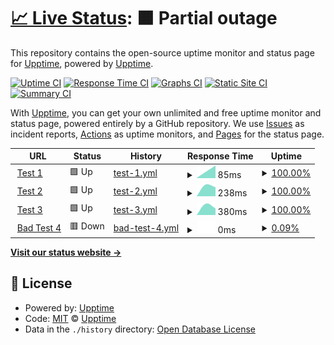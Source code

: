 # [📈 Live Status](https://demo.upptime.js.org): <!--live status--> **🟧 Partial outage**

This repository contains the open-source uptime monitor and status page for [Upptime](https://upptime.js.org), powered by [Upptime](https://github.com/upptime/upptime).

[![Uptime CI](https://github.com/ChristmanGit/test-up/workflows/Uptime%20CI/badge.svg)](https://github.com/ChristmanGit/test-up/actions?query=workflow%3A%22Uptime+CI%22)
[![Response Time CI](https://github.com/ChristmanGit/test-up/workflows/Response%20Time%20CI/badge.svg)](https://github.com/ChristmanGit/test-up/actions?query=workflow%3A%22Response+Time+CI%22)
[![Graphs CI](https://github.com/ChristmanGit/test-up/workflows/Graphs%20CI/badge.svg)](https://github.com/ChristmanGit/test-up/actions?query=workflow%3A%22Graphs+CI%22)
[![Static Site CI](https://github.com/ChristmanGit/test-up/workflows/Static%20Site%20CI/badge.svg)](https://github.com/ChristmanGit/test-up/actions?query=workflow%3A%22Static+Site+CI%22)
[![Summary CI](https://github.com/ChristmanGit/test-up/workflows/Summary%20CI/badge.svg)](https://github.com/ChristmanGit/test-up/actions?query=workflow%3A%22Summary+CI%22)

With [Upptime](https://upptime.js.org), you can get your own unlimited and free uptime monitor and status page, powered entirely by a GitHub repository. We use [Issues](https://github.com/upptime/upptime/issues) as incident reports, [Actions](https://github.com/ChristmanGit/test-up/actions) as uptime monitors, and [Pages](https://demo.upptime.js.org) for the status page.

<!--start: status pages-->
<!-- This summary is generated by Upptime (https://github.com/upptime/upptime) -->
<!-- Do not edit this manually, your changes will be overwritten -->
<!-- prettier-ignore -->
| URL | Status | History | Response Time | Uptime |
| --- | ------ | ------- | ------------- | ------ |
| <img alt="" src="https://icons.duckduckgo.com/ip3/www.google.com.ico" height="13"> [Test 1](https://www.google.com) | 🟩 Up | [test-1.yml](https://github.com/ChristmanGit/test-up/commits/HEAD/history/test-1.yml) | <details><summary><img alt="Response time graph" src="./graphs/test-1/response-time-week.png" height="20"> 85ms</summary><br><a href="https://ChristmanGit.github.io/test-up/history/test-1"><img alt="Response time 85" src="https://img.shields.io/endpoint?url=https%3A%2F%2Fraw.githubusercontent.com%2FChristmanGit%2Ftest-up%2FHEAD%2Fapi%2Ftest-1%2Fresponse-time.json"></a><br><a href="https://ChristmanGit.github.io/test-up/history/test-1"><img alt="24-hour response time 85" src="https://img.shields.io/endpoint?url=https%3A%2F%2Fraw.githubusercontent.com%2FChristmanGit%2Ftest-up%2FHEAD%2Fapi%2Ftest-1%2Fresponse-time-day.json"></a><br><a href="https://ChristmanGit.github.io/test-up/history/test-1"><img alt="7-day response time 85" src="https://img.shields.io/endpoint?url=https%3A%2F%2Fraw.githubusercontent.com%2FChristmanGit%2Ftest-up%2FHEAD%2Fapi%2Ftest-1%2Fresponse-time-week.json"></a><br><a href="https://ChristmanGit.github.io/test-up/history/test-1"><img alt="30-day response time 85" src="https://img.shields.io/endpoint?url=https%3A%2F%2Fraw.githubusercontent.com%2FChristmanGit%2Ftest-up%2FHEAD%2Fapi%2Ftest-1%2Fresponse-time-month.json"></a><br><a href="https://ChristmanGit.github.io/test-up/history/test-1"><img alt="1-year response time 85" src="https://img.shields.io/endpoint?url=https%3A%2F%2Fraw.githubusercontent.com%2FChristmanGit%2Ftest-up%2FHEAD%2Fapi%2Ftest-1%2Fresponse-time-year.json"></a></details> | <details><summary><a href="https://ChristmanGit.github.io/test-up/history/test-1">100.00%</a></summary><a href="https://ChristmanGit.github.io/test-up/history/test-1"><img alt="All-time uptime 100.00%" src="https://img.shields.io/endpoint?url=https%3A%2F%2Fraw.githubusercontent.com%2FChristmanGit%2Ftest-up%2FHEAD%2Fapi%2Ftest-1%2Fuptime.json"></a><br><a href="https://ChristmanGit.github.io/test-up/history/test-1"><img alt="24-hour uptime 100.00%" src="https://img.shields.io/endpoint?url=https%3A%2F%2Fraw.githubusercontent.com%2FChristmanGit%2Ftest-up%2FHEAD%2Fapi%2Ftest-1%2Fuptime-day.json"></a><br><a href="https://ChristmanGit.github.io/test-up/history/test-1"><img alt="7-day uptime 100.00%" src="https://img.shields.io/endpoint?url=https%3A%2F%2Fraw.githubusercontent.com%2FChristmanGit%2Ftest-up%2FHEAD%2Fapi%2Ftest-1%2Fuptime-week.json"></a><br><a href="https://ChristmanGit.github.io/test-up/history/test-1"><img alt="30-day uptime 100.00%" src="https://img.shields.io/endpoint?url=https%3A%2F%2Fraw.githubusercontent.com%2FChristmanGit%2Ftest-up%2FHEAD%2Fapi%2Ftest-1%2Fuptime-month.json"></a><br><a href="https://ChristmanGit.github.io/test-up/history/test-1"><img alt="1-year uptime 100.00%" src="https://img.shields.io/endpoint?url=https%3A%2F%2Fraw.githubusercontent.com%2FChristmanGit%2Ftest-up%2FHEAD%2Fapi%2Ftest-1%2Fuptime-year.json"></a></details>
| <img alt="" src="https://icons.duckduckgo.com/ip3/en.wikipedia.org.ico" height="13"> [Test 2](https://en.wikipedia.org) | 🟩 Up | [test-2.yml](https://github.com/ChristmanGit/test-up/commits/HEAD/history/test-2.yml) | <details><summary><img alt="Response time graph" src="./graphs/test-2/response-time-week.png" height="20"> 238ms</summary><br><a href="https://ChristmanGit.github.io/test-up/history/test-2"><img alt="Response time 238" src="https://img.shields.io/endpoint?url=https%3A%2F%2Fraw.githubusercontent.com%2FChristmanGit%2Ftest-up%2FHEAD%2Fapi%2Ftest-2%2Fresponse-time.json"></a><br><a href="https://ChristmanGit.github.io/test-up/history/test-2"><img alt="24-hour response time 238" src="https://img.shields.io/endpoint?url=https%3A%2F%2Fraw.githubusercontent.com%2FChristmanGit%2Ftest-up%2FHEAD%2Fapi%2Ftest-2%2Fresponse-time-day.json"></a><br><a href="https://ChristmanGit.github.io/test-up/history/test-2"><img alt="7-day response time 238" src="https://img.shields.io/endpoint?url=https%3A%2F%2Fraw.githubusercontent.com%2FChristmanGit%2Ftest-up%2FHEAD%2Fapi%2Ftest-2%2Fresponse-time-week.json"></a><br><a href="https://ChristmanGit.github.io/test-up/history/test-2"><img alt="30-day response time 238" src="https://img.shields.io/endpoint?url=https%3A%2F%2Fraw.githubusercontent.com%2FChristmanGit%2Ftest-up%2FHEAD%2Fapi%2Ftest-2%2Fresponse-time-month.json"></a><br><a href="https://ChristmanGit.github.io/test-up/history/test-2"><img alt="1-year response time 238" src="https://img.shields.io/endpoint?url=https%3A%2F%2Fraw.githubusercontent.com%2FChristmanGit%2Ftest-up%2FHEAD%2Fapi%2Ftest-2%2Fresponse-time-year.json"></a></details> | <details><summary><a href="https://ChristmanGit.github.io/test-up/history/test-2">100.00%</a></summary><a href="https://ChristmanGit.github.io/test-up/history/test-2"><img alt="All-time uptime 100.00%" src="https://img.shields.io/endpoint?url=https%3A%2F%2Fraw.githubusercontent.com%2FChristmanGit%2Ftest-up%2FHEAD%2Fapi%2Ftest-2%2Fuptime.json"></a><br><a href="https://ChristmanGit.github.io/test-up/history/test-2"><img alt="24-hour uptime 100.00%" src="https://img.shields.io/endpoint?url=https%3A%2F%2Fraw.githubusercontent.com%2FChristmanGit%2Ftest-up%2FHEAD%2Fapi%2Ftest-2%2Fuptime-day.json"></a><br><a href="https://ChristmanGit.github.io/test-up/history/test-2"><img alt="7-day uptime 100.00%" src="https://img.shields.io/endpoint?url=https%3A%2F%2Fraw.githubusercontent.com%2FChristmanGit%2Ftest-up%2FHEAD%2Fapi%2Ftest-2%2Fuptime-week.json"></a><br><a href="https://ChristmanGit.github.io/test-up/history/test-2"><img alt="30-day uptime 100.00%" src="https://img.shields.io/endpoint?url=https%3A%2F%2Fraw.githubusercontent.com%2FChristmanGit%2Ftest-up%2FHEAD%2Fapi%2Ftest-2%2Fuptime-month.json"></a><br><a href="https://ChristmanGit.github.io/test-up/history/test-2"><img alt="1-year uptime 100.00%" src="https://img.shields.io/endpoint?url=https%3A%2F%2Fraw.githubusercontent.com%2FChristmanGit%2Ftest-up%2FHEAD%2Fapi%2Ftest-2%2Fuptime-year.json"></a></details>
| <img alt="" src="https://icons.duckduckgo.com/ip3/news.ycombinator.com.ico" height="13"> [Test 3](https://news.ycombinator.com) | 🟩 Up | [test-3.yml](https://github.com/ChristmanGit/test-up/commits/HEAD/history/test-3.yml) | <details><summary><img alt="Response time graph" src="./graphs/test-3/response-time-week.png" height="20"> 380ms</summary><br><a href="https://ChristmanGit.github.io/test-up/history/test-3"><img alt="Response time 380" src="https://img.shields.io/endpoint?url=https%3A%2F%2Fraw.githubusercontent.com%2FChristmanGit%2Ftest-up%2FHEAD%2Fapi%2Ftest-3%2Fresponse-time.json"></a><br><a href="https://ChristmanGit.github.io/test-up/history/test-3"><img alt="24-hour response time 380" src="https://img.shields.io/endpoint?url=https%3A%2F%2Fraw.githubusercontent.com%2FChristmanGit%2Ftest-up%2FHEAD%2Fapi%2Ftest-3%2Fresponse-time-day.json"></a><br><a href="https://ChristmanGit.github.io/test-up/history/test-3"><img alt="7-day response time 380" src="https://img.shields.io/endpoint?url=https%3A%2F%2Fraw.githubusercontent.com%2FChristmanGit%2Ftest-up%2FHEAD%2Fapi%2Ftest-3%2Fresponse-time-week.json"></a><br><a href="https://ChristmanGit.github.io/test-up/history/test-3"><img alt="30-day response time 380" src="https://img.shields.io/endpoint?url=https%3A%2F%2Fraw.githubusercontent.com%2FChristmanGit%2Ftest-up%2FHEAD%2Fapi%2Ftest-3%2Fresponse-time-month.json"></a><br><a href="https://ChristmanGit.github.io/test-up/history/test-3"><img alt="1-year response time 380" src="https://img.shields.io/endpoint?url=https%3A%2F%2Fraw.githubusercontent.com%2FChristmanGit%2Ftest-up%2FHEAD%2Fapi%2Ftest-3%2Fresponse-time-year.json"></a></details> | <details><summary><a href="https://ChristmanGit.github.io/test-up/history/test-3">100.00%</a></summary><a href="https://ChristmanGit.github.io/test-up/history/test-3"><img alt="All-time uptime 100.00%" src="https://img.shields.io/endpoint?url=https%3A%2F%2Fraw.githubusercontent.com%2FChristmanGit%2Ftest-up%2FHEAD%2Fapi%2Ftest-3%2Fuptime.json"></a><br><a href="https://ChristmanGit.github.io/test-up/history/test-3"><img alt="24-hour uptime 100.00%" src="https://img.shields.io/endpoint?url=https%3A%2F%2Fraw.githubusercontent.com%2FChristmanGit%2Ftest-up%2FHEAD%2Fapi%2Ftest-3%2Fuptime-day.json"></a><br><a href="https://ChristmanGit.github.io/test-up/history/test-3"><img alt="7-day uptime 100.00%" src="https://img.shields.io/endpoint?url=https%3A%2F%2Fraw.githubusercontent.com%2FChristmanGit%2Ftest-up%2FHEAD%2Fapi%2Ftest-3%2Fuptime-week.json"></a><br><a href="https://ChristmanGit.github.io/test-up/history/test-3"><img alt="30-day uptime 100.00%" src="https://img.shields.io/endpoint?url=https%3A%2F%2Fraw.githubusercontent.com%2FChristmanGit%2Ftest-up%2FHEAD%2Fapi%2Ftest-3%2Fuptime-month.json"></a><br><a href="https://ChristmanGit.github.io/test-up/history/test-3"><img alt="1-year uptime 100.00%" src="https://img.shields.io/endpoint?url=https%3A%2F%2Fraw.githubusercontent.com%2FChristmanGit%2Ftest-up%2FHEAD%2Fapi%2Ftest-3%2Fuptime-year.json"></a></details>
| <img alt="" src="https://icons.duckduckgo.com/ip3/thissitedoesnotexist.koj.co.ico" height="13"> [Bad Test 4](https://thissitedoesnotexist.koj.co) | 🟥 Down | [bad-test-4.yml](https://github.com/ChristmanGit/test-up/commits/HEAD/history/bad-test-4.yml) | <details><summary><img alt="Response time graph" src="./graphs/bad-test-4/response-time-week.png" height="20"> 0ms</summary><br><a href="https://ChristmanGit.github.io/test-up/history/bad-test-4"><img alt="Response time 0" src="https://img.shields.io/endpoint?url=https%3A%2F%2Fraw.githubusercontent.com%2FChristmanGit%2Ftest-up%2FHEAD%2Fapi%2Fbad-test-4%2Fresponse-time.json"></a><br><a href="https://ChristmanGit.github.io/test-up/history/bad-test-4"><img alt="24-hour response time 0" src="https://img.shields.io/endpoint?url=https%3A%2F%2Fraw.githubusercontent.com%2FChristmanGit%2Ftest-up%2FHEAD%2Fapi%2Fbad-test-4%2Fresponse-time-day.json"></a><br><a href="https://ChristmanGit.github.io/test-up/history/bad-test-4"><img alt="7-day response time 0" src="https://img.shields.io/endpoint?url=https%3A%2F%2Fraw.githubusercontent.com%2FChristmanGit%2Ftest-up%2FHEAD%2Fapi%2Fbad-test-4%2Fresponse-time-week.json"></a><br><a href="https://ChristmanGit.github.io/test-up/history/bad-test-4"><img alt="30-day response time 0" src="https://img.shields.io/endpoint?url=https%3A%2F%2Fraw.githubusercontent.com%2FChristmanGit%2Ftest-up%2FHEAD%2Fapi%2Fbad-test-4%2Fresponse-time-month.json"></a><br><a href="https://ChristmanGit.github.io/test-up/history/bad-test-4"><img alt="1-year response time 0" src="https://img.shields.io/endpoint?url=https%3A%2F%2Fraw.githubusercontent.com%2FChristmanGit%2Ftest-up%2FHEAD%2Fapi%2Fbad-test-4%2Fresponse-time-year.json"></a></details> | <details><summary><a href="https://ChristmanGit.github.io/test-up/history/bad-test-4">0.09%</a></summary><a href="https://ChristmanGit.github.io/test-up/history/bad-test-4"><img alt="All-time uptime 0.09%" src="https://img.shields.io/endpoint?url=https%3A%2F%2Fraw.githubusercontent.com%2FChristmanGit%2Ftest-up%2FHEAD%2Fapi%2Fbad-test-4%2Fuptime.json"></a><br><a href="https://ChristmanGit.github.io/test-up/history/bad-test-4"><img alt="24-hour uptime 0.09%" src="https://img.shields.io/endpoint?url=https%3A%2F%2Fraw.githubusercontent.com%2FChristmanGit%2Ftest-up%2FHEAD%2Fapi%2Fbad-test-4%2Fuptime-day.json"></a><br><a href="https://ChristmanGit.github.io/test-up/history/bad-test-4"><img alt="7-day uptime 0.09%" src="https://img.shields.io/endpoint?url=https%3A%2F%2Fraw.githubusercontent.com%2FChristmanGit%2Ftest-up%2FHEAD%2Fapi%2Fbad-test-4%2Fuptime-week.json"></a><br><a href="https://ChristmanGit.github.io/test-up/history/bad-test-4"><img alt="30-day uptime 0.09%" src="https://img.shields.io/endpoint?url=https%3A%2F%2Fraw.githubusercontent.com%2FChristmanGit%2Ftest-up%2FHEAD%2Fapi%2Fbad-test-4%2Fuptime-month.json"></a><br><a href="https://ChristmanGit.github.io/test-up/history/bad-test-4"><img alt="1-year uptime 0.09%" src="https://img.shields.io/endpoint?url=https%3A%2F%2Fraw.githubusercontent.com%2FChristmanGit%2Ftest-up%2FHEAD%2Fapi%2Fbad-test-4%2Fuptime-year.json"></a></details>

<!--end: status pages-->

[**Visit our status website →**](https://demo.upptime.js.org)

## 📄 License

- Powered by: [Upptime](https://github.com/upptime/upptime)
- Code: [MIT](./LICENSE) © [Upptime](https://upptime.js.org)
- Data in the `./history` directory: [Open Database License](https://opendatacommons.org/licenses/odbl/1-0/)
